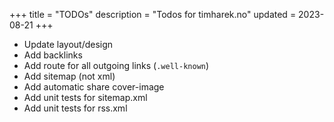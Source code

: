 +++
title = "TODOs"
description = "Todos for timharek.no"
updated = 2023-08-21
+++

- Update layout/design
- Add backlinks
- Add route for all outgoing links (`.well-known`)
- Add sitemap (not xml)
- Add automatic share cover-image
- Add unit tests for sitemap.xml
- Add unit tests for rss.xml
